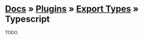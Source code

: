 # [Docs](../../../../../docs/README.md) &raquo; [Plugins](../../README.md) &raquo; [Export Types](../README.md) &raquo; Typescript

TODO.
